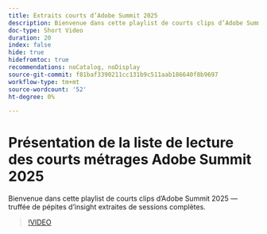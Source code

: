 ```yaml
---
title: Extraits courts d’Adobe Summit 2025
description: Bienvenue dans cette playlist de courts clips d’Adobe Summit 2025 — truffée de pépites d’insight extraites de sessions complètes.
doc-type: Short Video
duration: 20
index: false
hide: true
hidefromtoc: true
recommendations: noCatalog, noDisplay
source-git-commit: f81baf3390211cc131b9c511aab186640f8b9697
workflow-type: tm+mt
source-wordcount: '52'
ht-degree: 0%

---
```


# Présentation de la liste de lecture des courts métrages Adobe Summit 2025

Bienvenue dans cette playlist de courts clips d’Adobe Summit 2025 — truffée de pépites d’insight extraites de sessions complètes.

>[!VIDEO](https://video.tv.adobe.com/v/3458419/?enablevpops=true)
